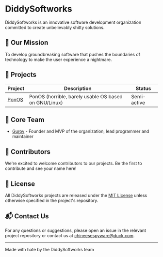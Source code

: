 # DiddySoftworks

DiddySoftworks is an innovative software development organization committed to create unbelievably shitty solutions.

## 🚀 Our Mission

To develop groundbreaking software that pushes the boundaries of technology to make the user experience a nightmare.

## 📂 Projects

| Project | Description | Status |
|---------|-------------|--------|
| [PonOS](https://github.com/Fikalies-Company/ponos) | PonOS (horrible, barely usable OS based on GNU/Linux) | Semi-active |

## 👥 Core Team

- [Gurov](https://github.com/Gur0v) - Founder and MVP of the organization, lead programmer and maintainer

## 🤝 Contributors

We're excited to welcome contributors to our projects. Be the first to contribute and see your name here!

## 📄 License

All DiddySoftworks projects are released under the [MIT License](https://opensource.org/licenses/MIT) unless otherwise specified in the project's repository.

## 📬 Contact Us

For any questions or suggestions, please open an issue in the relevant project repository or contact us at [chineesespyware@duck.com](mailto:chineesespyware@duck.com).

---

Made with hate by the DiddySoftworks team
